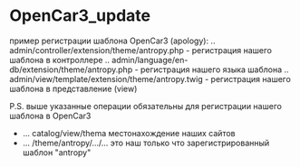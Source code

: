 # OpenCar3_update

пример регистрации шаблона OpenCar3 (apology):
.. admin/controller/extension/theme/antropy.php - регистрация нашего шаблона в контроллере
.. admin/language/en-db/extension/theme/antropy.php - регистрация нашего языка шаблона
.. admin/view/template/extension/theme/antropy.twig - регистрация нашего шаблона в представление (view)

P.S. выше указанные операции обязательны для регистрации нашего шаблона в OpenCar3

- ... catalog/view/thema местонахождение наших сайтов 
- ... /theme/antropy/.../... это наш только что зарегистрированный шаблон "antropy"

